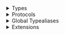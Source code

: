 <details>
<summary>Types</summary>

  - [AnyAttachmentPayload](/AnyAttachmentPayload)
  - [AttachmentAction](/AttachmentAction)
  - [AttachmentAction.ActionStyle](/AttachmentAction.ActionStyle)
  - [AttachmentAction.ActionType](/AttachmentAction.ActionType)
  - [AttachmentFile](/AttachmentFile)
  - [AttachmentFileType](/AttachmentFileType)
  - [AttachmentId](/AttachmentId)
  - [AttachmentType](/AttachmentType)
  - [AttachmentUploadingState](/AttachmentUploadingState)
  - [BanEnabling](/BanEnabling)
  - [ChannelId](/ChannelId)
  - [ChannelType](/ChannelType)
  - [ChannelUnreadCount](/ChannelUnreadCount)
  - [ClientError.InvalidChannelId](/ClientError.InvalidChannelId)
  - [Device](/Device)
  - [FileAttachmentPayload](/FileAttachmentPayload)
  - [GiphyAttachmentPayload](/GiphyAttachmentPayload)
  - [ImageAttachmentPayload](/ImageAttachmentPayload)
  - [LinkAttachmentPayload](/LinkAttachmentPayload)
  - [LocalAttachmentState](/LocalAttachmentState)
  - [LocalMessageState](/LocalMessageState)
  - [MemberRole](/MemberRole)
  - [MessagePinning](/MessagePinning)
  - [MessageReactionType](/MessageReactionType)
  - [MessageType](/MessageType)
  - [MuteDetails](/MuteDetails)
  - [NoExtraData](/NoExtraData)
  - [UnreadCount](/UnreadCount)
  - [UserRole](/UserRole)
  - [\_ChatChannel](/_ChatChannel)
  - [\_ChatChannelMember](/_ChatChannelMember)
  - [\_ChatChannelRead](/_ChatChannelRead)
  - [\_ChatMessage](/_ChatMessage)
  - [\_ChatMessageAttachment](/_ChatMessageAttachment)
  - [\_ChatMessageReaction](/_ChatMessageReaction)
  - [\_ChatUser](/_ChatUser)
  - [\_CurrentChatUser](/_CurrentChatUser)
  - [\_MessagePinDetails](/_MessagePinDetails)

</details>

<details>
<summary>Protocols</summary>

  - [AnyChannel](/AnyChannel)
  - [AttachmentPayload](/AttachmentPayload)
  - [ChannelExtraData](/ChannelExtraData)
  - [ExtraData](/ExtraData)
  - [MessageExtraData](/MessageExtraData)
  - [MessageReactionExtraData](/MessageReactionExtraData)
  - [UserExtraData](/UserExtraData)

</details>

<details>
<summary>Global Typealiases</summary>

  - [AnyChatMessageAttachment](/AnyChatMessageAttachment)
  - [ChatChannel](/ChatChannel)
  - [ChatChannelMember](/ChatChannelMember)
  - [ChatChannelRead](/ChatChannelRead)
  - [ChatMessage](/ChatMessage)
  - [ChatMessageFileAttachment](/ChatMessageFileAttachment)
  - [ChatMessageGiphyAttachment](/ChatMessageGiphyAttachment)
  - [ChatMessageImageAttachment](/ChatMessageImageAttachment)
  - [ChatMessageLinkAttachment](/ChatMessageLinkAttachment)
  - [ChatMessageReaction](/ChatMessageReaction)
  - [ChatUser](/ChatUser)
  - [CurrentChatUser](/CurrentChatUser)
  - [DeviceId](/DeviceId)
  - [MessageId](/MessageId)
  - [TeamId](/TeamId)
  - [UserId](/UserId)

</details>

<details>
<summary>Extensions</summary>

  - [AnyChatMessageAttachment](/AnyChatMessageAttachment)
  - [ClientError](/ClientError)

</details>
